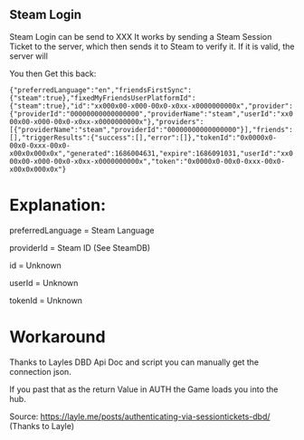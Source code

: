 ## Steam Login

Steam Login can be send to XXX
It works by sending a Steam Session Ticket to the server, which then sends it to Steam to verify it. If it is valid, the server will 

You then Get this back:

`{"preferredLanguage":"en","friendsFirstSync":{"steam":true},"fixedMyFriendsUserPlatformId":{"steam":true},"id":"xx000x00-x000-00x0-x0xx-x0000000000x","provider":{"providerId":"00000000000000000","providerName":"steam","userId":"xx000x00-x000-00x0-x0xx-x0000000000x"},"providers":[{"providerName":"steam","providerId":"00000000000000000"}],"friends":[],"triggerResults":{"success":[],"error":[]},"tokenId":"0x0000x0-00x0-0xxx-00x0-x00x0x000x0x","generated":1686004631,"expire":1686091031,"userId":"xx000x00-x000-00x0-x0xx-x0000000000x","token":"0x0000x0-00x0-0xxx-00x0-x00x0x000x0x"}`


# Explanation:

preferredLanguage = Steam Language

providerId = Steam ID (See SteamDB)

id = Unknown

userId = Unknown

tokenId = Unknown

# Workaround

Thanks to Layles DBD Api Doc and script you can manually get the connection json.

If you past that as the return Value in AUTH the Game loads you into the hub.

Source: https://layle.me/posts/authenticating-via-sessiontickets-dbd/ (Thanks to Layle)